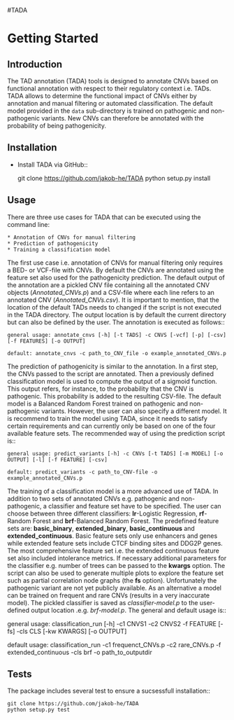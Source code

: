 #TADA

Getting Started
===============

Introduction
------------

The TAD annotation (TADA) tools is designed to annotate CNVs based on functional annotation with respect to their regulatory context i.e. TADs. TADA allows to determine the functional impact of CNVs either by annotation and manual filtering or automated classification. The default model provided in the ``data`` sub-directory is trained on pathogenic and non-pathogenic variants. New CNVs can therefore be annotated with the probability of being pathogenicity.

Installation
------------

- Install TADA via GitHub::

     git clone https://github.com/jakob-he/TADA
     python setup.py install

Usage
-----

There are three use cases for TADA that can be executed using the command line:

	* Annotation of CNVs for manual filtering
	* Prediction of pathogenicity
	* Training a classification model

The first use case i.e. annotation of CNVs for manual filtering only requires a BED- or VCF-file with CNVs. By default the CNVs are annotated using the feature set also used for the pathogenicity prediction. The default output of the annotation are a pickled CNV file containing all the annotated CNV objects (*Annotated_CNVs.p*) and a CSV-file where each line refers to an annotated CNV (*Annotated_CNVs.csv*). It is important to mention, that the location of the default TADs needs to changed if the script is not executed in the TADA directory. The output location is by default the current directory but can also be defined by the user. The annotation is executed as follows::

    general usage: annotate_cnvs [-h] [-t TADS] -c CNVS [-vcf] [-p] [-csv] [-f FEATURES] [-o OUTPUT]

    default: annotate_cnvs -c path_to_CNV_file -o example_annotated_CNVs.p
	
The prediction of pathogenicity is similar to the annotation. In a first step, the CNVs passed to the script are annotated. Then a previously defined classification model is used to compute the output of a sigmoid function. This output refers, for instance, to the probability that the CNV is pathogenic. This probability is added to the resulting CSV-file. The default model is a Balanced Random Forest trained on pathogenic and non-pathogenic variants. However, the user can also specify a different model. It is recommend to train the model using TADA, since it needs to satisfy certain requirements and can currently only be based on one of the four available feature sets. The recommended way of using the prediction script is::

    general usage: predict_variants [-h] -c CNVs [-t TADS] [-m MODEL] [-o OUTPUT] [-l] [-f FEATURE] [-csv]

    default: predict_variants -c path_to_CNV-file -o example_annotated_CNVs.p

The training of a classification model is a more advanced use of TADA. In addition to two sets of annotated CNVs e.g. pathogenic and non-pathogenic, a classifier and feature set have to be specified. The user can choose between three different classifiers: **lr**-Logistic Regression, **rf**-Random Forest and **brf**-Balanced Random Forest. The predefined feature sets are: **basic_binary**, **extended_binary**, **basic_continuous** and **extended_continuous**. Basic feature sets only use enhancers and genes while extended feature sets include CTCF binding sites and DDG2P genes. The most comprehensive feature set i.e. the extended continuous feature set also included intolerance metrics. If necessary additional parameters for the classifier e.g. number of trees can be passed to the **kwargs** option. The script can also be used to generate multiple plots to explore the feature set such as partial correlation node graphs (the **fs** option). Unfortunately the pathogenic variant are not yet publicly available. As an alternative a model can be trained on frequent and rare CNVs (results in a very inaccurate model). The pickled classifier is saved as *classifier-model.p* to the user-defined output location .e.g. *brf-model.p*. The general and default usage is::

   general usage: classification_run [-h] -c1 CNVS1 -c2 CNVS2 -f FEATURE [-fs] -cls CLS [-kw KWARGS] [-o OUTPUT]

   default usage: classification_run -c1 frequenct_CNVs.p -c2 rare_CNVs.p -f extended_continuous -cls brf -o path_to_outputdir


Tests
-----

The package includes several test to ensure a sucsessfull installation::

    git clone https://github.com/jakob-he/TADA
    python setup.py test


